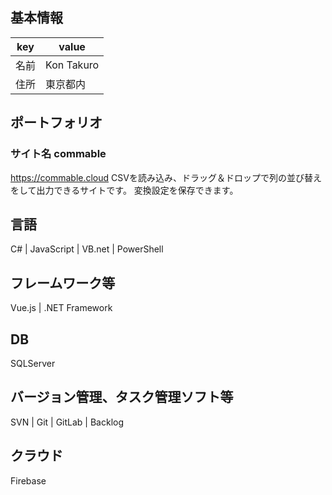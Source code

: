 ## 基本情報

|key|value|
|----|----|
|名前|Kon Takuro|
|住所|東京都内|

## ポートフォリオ
### サイト名 commable
https://commable.cloud
CSVを読み込み、ドラッグ＆ドロップで列の並び替えをして出力できるサイトです。
変換設定を保存できます。

## 言語
C# | JavaScript | VB.net | PowerShell

## フレームワーク等
Vue.js | .NET Framework

## DB
SQLServer

## バージョン管理、タスク管理ソフト等
SVN | Git | GitLab | Backlog

## クラウド
Firebase